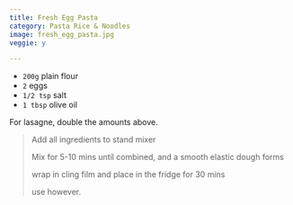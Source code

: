```yaml
---
title: Fresh Egg Pasta 
category: Pasta Rice & Noodles
image: fresh_egg_pasta.jpg
veggie: y

--- 
```


* `200g` plain flour
* `2` eggs
* `1/2 tsp` salt
* `1 tbsp` olive oil

For lasagne, double the amounts above.

> Add all ingredients to stand mixer
>
> Mix for 5-10 mins until combined, and a smooth elastic dough forms
>
> wrap in cling film and place in the fridge for 30 mins
>
> use however. 
